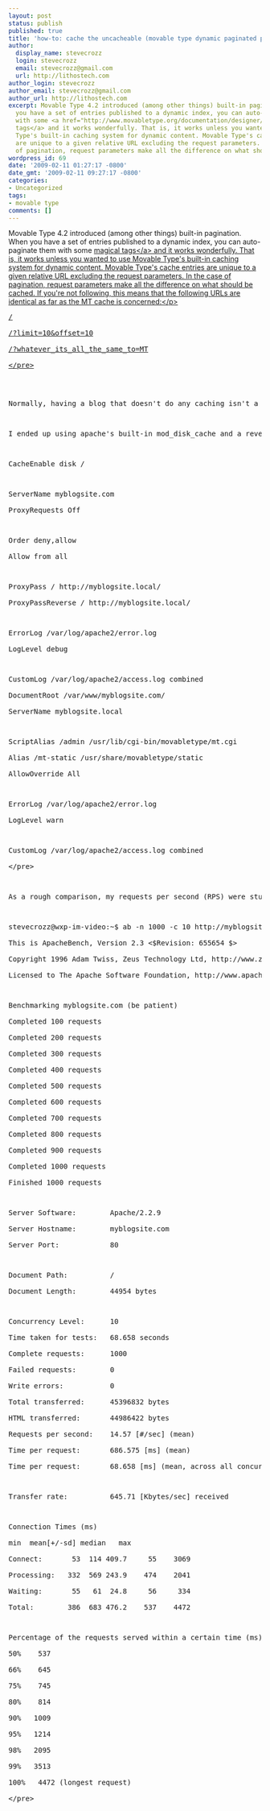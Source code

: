 ```yaml
---
layout: post
status: publish
published: true
title: 'how-to: cache the uncacheable (movable type dynamic paginated pages)'
author:
  display_name: stevecrozz
  login: stevecrozz
  email: stevecrozz@gmail.com
  url: http://lithostech.com
author_login: stevecrozz
author_email: stevecrozz@gmail.com
author_url: http://lithostech.com
excerpt: Movable Type 4.2 introduced (among other things) built-in pagination. When
  you have a set of entries published to a dynamic index, you can auto-paginate them
  with some <a href="http://www.movabletype.org/documentation/designer/pagination.html">magical
  tags</a> and it works wonderfully. That is, it works unless you wanted to use Movable
  Type's built-in caching system for dynamic content. Movable Type's cache entries
  are unique to a given relative URL excluding the request parameters. In the case
  of pagination, request parameters make all the difference on what should be cached.
wordpress_id: 69
date: '2009-02-11 01:27:17 -0800'
date_gmt: '2009-02-11 09:27:17 -0800'
categories:
- Uncategorized
tags:
- movable type
comments: []
---
```

<p>Movable Type 4.2 introduced (among other things) built-in pagination. When you have a set of entries published to a dynamic index, you can auto-paginate them with some <a href="http:&#47;&#47;www.movabletype.org&#47;documentation&#47;designer&#47;pagination.html">magical tags<&#47;a> and it works wonderfully. That is, it works unless you wanted to use Movable Type's built-in caching system for dynamic content. Movable Type's cache entries are unique to a given relative URL excluding the request parameters. In the case of pagination, request parameters make all the difference on what should be cached. If you're not following, this means that the following URLs are identical as far as the MT cache is concerned:<&#47;p></p>
<pre>
&#47;<br />
&#47;?limit=10&amp;offset=10<br />
&#47;?whatever_its_all_the_same_to=MT<br />
<&#47;pre><br />
<a id="more"></a><a id="more-69"></a></p>
<p>Normally, having a blog that doesn't do any caching isn't a huge deal, but as soon as you start to get some traffic, it can really destroy your server. Our bloggers have been begging for paginated indices for years now and deploying our redesigned blogs without pagination was just not an option, so I began my quest for great caching.<&#47;p></p>
<p>I ended up using apache's built-in mod_disk_cache and a reverse proxy to get around mod_rewrite bugginess. mod_cache takes my caching woes right out of the loop because it provides a proper cache handle using the entire URI including GET parameters. Turning on caching makes all the static content cached instantly, which is not exactly what I'm going for. It misses the dynamic content because mod_cache stupidly steps all over itself with mod_rewrite. I got some advice on that in #apache@freenode from noodl who recommended setting up a reverse proxy to handle all the cache hits, then pass the misses to an internally accessible virtual host. That's exactly what I did and it speeds up my environment roughly tenfold. Here's an abridged version of my configuration:<&#47;p></p>
<pre>CacheEnable disk &#47;</p>
<p>ServerName myblogsite.com<br />
ProxyRequests Off</p>
<p>Order deny,allow<br />
Allow from all</p>
<p>ProxyPass &#47; http:&#47;&#47;myblogsite.local&#47;<br />
ProxyPassReverse &#47; http:&#47;&#47;myblogsite.local&#47;</p>
<p>ErrorLog &#47;var&#47;log&#47;apache2&#47;error.log<br />
LogLevel debug</p>
<p>CustomLog &#47;var&#47;log&#47;apache2&#47;access.log combined<br />
DocumentRoot &#47;var&#47;www&#47;myblogsite.com&#47;<br />
ServerName myblogsite.local</p>
<p>ScriptAlias &#47;admin &#47;usr&#47;lib&#47;cgi-bin&#47;movabletype&#47;mt.cgi<br />
Alias &#47;mt-static &#47;usr&#47;share&#47;movabletype&#47;static<br />
AllowOverride All</p>
<p>ErrorLog &#47;var&#47;log&#47;apache2&#47;error.log<br />
LogLevel warn</p>
<p>CustomLog &#47;var&#47;log&#47;apache2&#47;access.log combined<br />
<&#47;pre></p>
<p>As a rough comparison, my requests per second (RPS) were stuck at around 0.5 until I got this cache working. Here's the output of a simple test with apache bench:<&#47;p></p>
<pre>
stevecrozz@wxp-im-video:~$ ab -n 1000 -c 10 http:&#47;&#47;myblogsite.com&#47;<br />
This is ApacheBench, Version 2.3 <$Revision: 655654 $><br />
Copyright 1996 Adam Twiss, Zeus Technology Ltd, http:&#47;&#47;www.zeustech.net&#47;<br />
Licensed to The Apache Software Foundation, http:&#47;&#47;www.apache.org&#47;</p>
<p>Benchmarking myblogsite.com (be patient)<br />
Completed 100 requests<br />
Completed 200 requests<br />
Completed 300 requests<br />
Completed 400 requests<br />
Completed 500 requests<br />
Completed 600 requests<br />
Completed 700 requests<br />
Completed 800 requests<br />
Completed 900 requests<br />
Completed 1000 requests<br />
Finished 1000 requests</p>
<p>Server Software:        Apache&#47;2.2.9<br />
Server Hostname:        myblogsite.com<br />
Server Port:            80</p>
<p>Document Path:          &#47;<br />
Document Length:        44954 bytes</p>
<p>Concurrency Level:      10<br />
Time taken for tests:   68.658 seconds<br />
Complete requests:      1000<br />
Failed requests:        0<br />
Write errors:           0<br />
Total transferred:      45396832 bytes<br />
HTML transferred:       44986422 bytes<br />
Requests per second:    14.57 [#&#47;sec] (mean)<br />
Time per request:       686.575 [ms] (mean)<br />
Time per request:       68.658 [ms] (mean, across all concurrent requests)</p>
<p>Transfer rate:          645.71 [Kbytes&#47;sec] received</p>
<p>Connection Times (ms)<br />
min  mean[+&#47;-sd] median   max<br />
Connect:       53  114 409.7     55    3069<br />
Processing:   332  569 243.9    474    2041<br />
Waiting:       55   61  24.8     56     334<br />
Total:        386  683 476.2    537    4472</p>
<p>Percentage of the requests served within a certain time (ms)<br />
50%    537<br />
66%    645<br />
75%    745<br />
80%    814<br />
90%   1009<br />
95%   1214<br />
98%   2095<br />
99%   3513<br />
100%   4472 (longest request)<br />
<&#47;pre></p>
